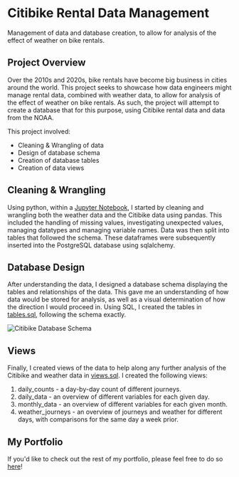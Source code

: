 # Citibike Rental Data Management
 
Management of data and database creation, to allow for analysis of the effect of weather on bike rentals.

## Project Overview

Over the 2010s and 2020s, bike rentals have become big business in cities around the world. This project seeks to showcase how data engineers might manage rental data, combined with weather data, to allow for analysis of the effect of weather on bike rentals. As such, the project will attempt to create a database that for this purpose, using Citibike rental data and data from the NOAA.

This project involved:
- Cleaning & Wrangling of data
- Design of database schema
- Creation of database tables
- Creation of data views

## Cleaning & Wrangling

Using python, within a [Jupyter Notebook]('bike_rental_data_management.ipynb'), I started by cleaning and wrangling both the weather data and the Citibike data using pandas. This included the handling of missing values, investigating unexpected values, managing datatypes and managing variable names. Data was then split into tables that followed the schema. These dataframes were subsequently inserted into the PostgreSQL database using sqlalchemy.

## Database Design

After understanding the data, I designed a database schema displaying the tables and relationships of the data. This gave me an understanding of how data would be stored for analysis, as well as a visual determination of how the direction I would proceed in. Using SQL, I created the tables in [tables.sql]('tables.sql'), following the schema exactly.

![Citibike Database Schema]('schema.png')

## Views

Finally, I created views of the data to help along any further analysis of the Citibike and weather data in [views.sql]('views.sql'). I created the following views:

1. daily_counts - a day-by-day count of different journeys.
2. daily_data - an overview of different variables for each given day.
3. monthly_data - an overview of different variables for each given month.
4. weather_journeys - an overview of journeys and weather for different days, with comparisons for the same day a week prior.

## My Portfolio

If you'd like to check out the rest of my portfolio, please feel free to do so [here]('https://charlie-marshall.dev')!
